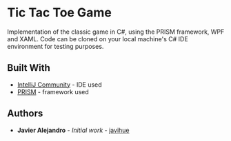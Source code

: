 # Tic Tac Toe Game

Implementation of the classic game in C#, using the PRISM framework, WPF and XAML. Code can be cloned on your local machine's C# IDE environment for testing purposes.

## Built With

* [IntelliJ Community](https://www.jetbrains.com/idea/download/) - IDE used
* [PRISM](https://prismlibrary.com/index.html) - framework used

## Authors

* **Javier Alejandro** - *Initial work* - [javihue](https://github.com/javihue)
